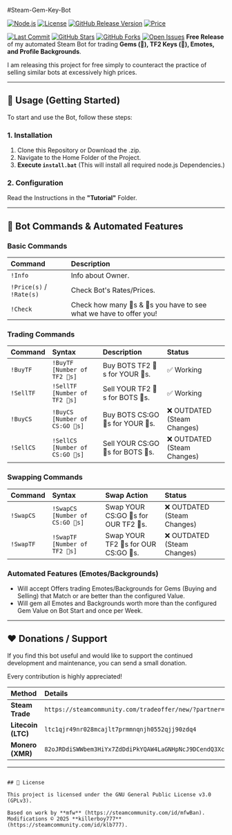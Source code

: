 #Steam-Gem-Key-Bot

[![Node.js](https://img.shields.io/badge/Node.js-v20+-green?logo=node.js)](https://nodejs.org/)
[![License](https://img.shields.io/github/license/killerboyyy777/777-Steam-Gem-Tf2key-Bot.svg?label=License)](https://github.com/killerboyboy777/777-Steam-Gem-Tf2key-Bot/blob/main/LICENSE)
[![GitHub Release Version](https://img.shields.io/github/v/release/killerboyyy777/777-Steam-Gem-Tf2key-Bot?label=Version&logo=github)](https://github.com/killerboyyy777/777-Steam-Gem-Tf2key-Bot/releases)
[![Price](https://img.shields.io/badge/Price-FREE-blue.svg)]()

[![Last Commit](https://img.shields.io/github/last-commit/killerboyyy777/777-Steam-Gem-Tf2key-Bot.svg?label=Updated)](https://github.com/killerboyyy777/777-Steam-Gem-Tf2key-Bot/commits/main)
[![GitHub Stars](https://img.shields.io/github/stars/killerboyyy777/777-Steam-Gem-Tf2key-Bot?style=social&label=Stars)](https://github.com/killerboyyy777/777-Steam-Gem-Tf2key-Bot/stargazers)
[![GitHub Forks](https://img.shields.io/github/forks/killerboyyy777/777-Steam-Gem-Tf2key-Bot?style=social&label=Forks&logo=github)](https://github.com/killerboyyy777/777-Steam-Gem-Tf2key-Bot/network/members)
[![Open Issues](https://img.shields.io/github/issues/killerboyyy777/777-Steam-Gem-Tf2key-Bot.svg?label=Issues)](https://github.com/killerboyyy777/777-Steam-Gem-Tf2key-Bot/issues)
**Free Release** of my automated Steam Bot for trading **Gems (💎), TF2 Keys (🔑), Emotes, and Profile Backgrounds**.

I am releasing this project for free simply to counteract the practice of selling similar bots at excessively high prices.

---

## 🚀 Usage (Getting Started)

To start and use the Bot, follow these steps:

### 1. Installation
1. Clone this Repository or Download the .zip.
2. Navigate to the Home Folder of the Project.
3. **Execute `install.bat`** (This will install all required node.js Dependencies.)

### 2. Configuration
Read the Instructions in the **"Tutorial"** Folder.

---

## 🤖 Bot Commands & Automated Features

### Basic Commands

| Command | Description |
| :--- | :--- |
| `!Info` | Info about Owner. |
| `!Price(s)` / `!Rate(s)` | Check Bot's Rates/Prices. |
| `!Check` | Check how many 🔑s & 💎s you have to see what we have to offer you! |

### Trading Commands

| Command | Syntax | Description | Status |
| :--- | :--- | :--- | :--- |
| `!BuyTF` | `!BuyTF [Number of TF2 🔑s]` | Buy BOTS TF2 🔑s for YOUR 💎s. | ✅ Working |
| `!SellTF` | `!SellTF [Number of TF2 🔑s]` | Sell YOUR TF2 🔑s for BOTS 💎s. | ✅ Working |
| `!BuyCS` | `!BuyCS [Number of CS:GO 🔑s]` | Buy BOTS CS:GO 🔑s for YOUR 💎s. | ❌ OUTDATED (Steam Changes) |
| `!SellCS` | `!SellCS [Number of CS:GO 🔑s]` | Sell YOUR CS:GO 🔑s for BOTS 💎s. | ❌ OUTDATED (Steam Changes) |

### Swapping Commands

| Command | Syntax | Swap Action | Status |
| :--- | :--- | :--- | :--- |
| `!SwapCS` | `!SwapCS [Number of CS:GO 🔑s]` | Swap YOUR CS:GO 🔑s for OUR TF2 🔑s. | ❌ OUTDATED (Steam Changes) |
| `!SwapTF` | `!SwapTF [Number of TF2 🔑s]` | Swap YOUR TF2 🔑s for OUR CS:GO 🔑s. | ❌ OUTDATED (Steam Changes) |

### Automated Features (Emotes/Backgrounds)

* Will accept Offers trading Emotes/Backgrounds for Gems (Buying and Selling) that Match or are better than the configured Value.
* Will gem all Emotes and Backgrounds worth more than the configured Gem Value on Bot Start and once per Week.

---

## ❤️ Donations / Support

If you find this bot useful and would like to support the continued development and maintenance, you can send a small donation.

Every contribution is highly appreciated!

| Method | Details |
| :--- | :--- |
| **Steam Trade** | `https://steamcommunity.com/tradeoffer/new/?partner=1211192445&token=T9Hiu3Oz` |
| **Litecoin (LTC)** | `ltc1qjr49nr028mcajlt7prmmnqnjh0552qjj90zdq4` |
| **Monero (XMR)** | `82oJRDdiSWWbem3HiYx7ZdDdiPkYQAW4LaGNHpNcJ9DCendQ3XcxHNYQiRMtfghYtSMmARPGqKe2ddSrhtjviTraEyGwgZ2` |

---
~~~~~~~~~~~~~~~~~~~~~~~~~~~~~~~~~~~~~~~~~~~~~~~~~~~~~~~~~~~~~~~~~~~~~~~~~~~~~~~~~~~~~~~~~~~~~~~~~~~~~~~~~~~~~~~~~~~~~~~~~~~~~~~~~~~~~~~~

## 📜 License

This project is licensed under the GNU General Public License v3.0 (GPLv3).

Based on work by **mfw** (https://steamcommunity.com/id/mfwBan).
Modifications © 2025 **killerboy777** (https://steamcommunity.com/id/klb777).
